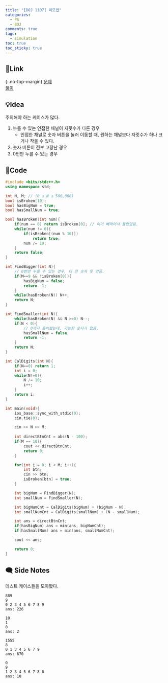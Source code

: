 ```yaml
---
title: "[BOJ 1107] 리모컨"
categories:
  - PS
  - BOJ
comments: true
tags:
  - simulation
toc: true
toc_sticky: true
---
```

## 🔗Link
{:.no-top-margin}
[문제](https://boj.kr/1107)  
[풀이](https://github.com/La-Coruna/PS/blob/main/baekjoon/1107.cpp)  
## 💡Idea
주의해야 하는 케이스가 많다.
1. 누를 수 있는 인접한 채널이 자릿수가 다른 경우
	- 인접한 채널로 숫자 버튼을 눌러 이동할 때, 원하는 채널보다 자릿수가 하나 크거나 작을 수 있다.
2. 숫자 버튼이 전부 고장난 경우
3. 0번만 누를 수 있는 경우

## 🔑Code
```c++
#include <bits/stdc++.h>
using namespace std;

int N, M; // (0 ≤ N ≤ 500,000)
bool isBroken[10];
bool hasBigNum = true;
bool hasSmallNum = true;

bool hasBroken(int num){
    if(num == 0) return isBroken[0]; // 이거 빼먹어서 틀렸었음.
    while(num != 0){
        if(isBroken[(num % 10)])
            return true;
        num /= 10;
    }
    return false;
}

int FindBigger(int N){
    // 0번만 누를 수 있는 경우, 더 큰 숫자 못 만듬.
    if(M==9 && !isBroken[0]){
        hasBigNum = false;
        return -1;
    }
    while(hasBroken(N)) N++;
    return N;
}

int FindSmaller(int N){
    while(hasBroken(N) && N >=0) N--;
    if(N < 0){
        // 0까지 훑어봤는데, 가능한 숫자가 없음.
        hasSmallNum = false;
        return -1;
    }
    return N;
}

int CalDigits(int N){
    if(N==0) return 1;
    int i = 0;
    while(N!=0){
        N /= 10;
        i++;
    }
    return i;
}

int main(void){
    ios_base::sync_with_stdio(0);
    cin.tie(0);

    cin >> N >> M;
    
    int directBtnCnt = abs(N - 100);
    if(M == 10){
        cout << directBtnCnt;
        return 0;
    }

    for(int i = 0; i < M; i++){
        int btn;
        cin >> btn;
        isBroken[btn] = true;
    }

    int bigNum = FindBigger(N);
    int smallNum = FindSmaller(N);

    int bigNumCnt = CalDigits(bigNum) + (bigNum - N);
    int smallNumCnt = CalDigits(smallNum) + (N - smallNum);

    int ans = directBtnCnt;
    if(hasBigNum) ans = min(ans, bigNumCnt);
    if(hasSmallNum) ans = min(ans, smallNumCnt);

    cout << ans;

    return 0;
}
```

## 🗨️ Side Notes
테스트 케이스들을 모아봤다.
```
889
9  
0 2 3 4 5 6 7 8 9  
ans: 226  
```
  
```
10  
1  
0  
ans: 2  
```

```
1555  
8  
0 1 3 4 5 6 7 9  
ans: 670  
```

```
0  
9  
1 2 3 4 5 6 7 8 0  
ans: 10
```